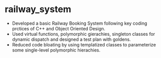 # railway_system
- Developed a basic Railway Booking System following key coding prctices of C++ and Object Oriented Design.
- Used virtual functions, polymorphic gierachies, singleton classes for dynamic dispatch and designed a test plan with goldens.
- Reduced code bloating by using templatized classes to parameterize some single-level polymorphic hierachies.
